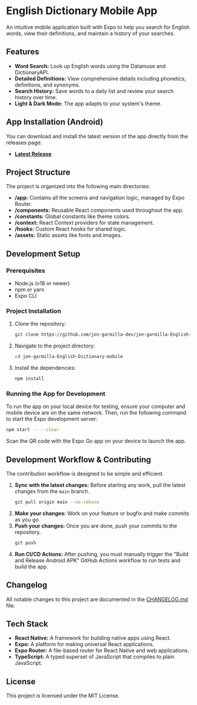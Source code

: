 # English Dictionary Mobile App

An intuitive mobile application built with Expo to help you search for English words, view their definitions, and maintain a history of your searches.

## Features

*   **Word Search:** Look up English words using the Datamuse and DictionaryAPI.
*   **Detailed Definitions:** View comprehensive details including phonetics, definitions, and synonyms.
*   **Search History:** Save words to a daily list and review your search history over time.
*   **Light & Dark Mode:** The app adapts to your system's theme.

## App Installation (Android)

You can download and install the latest version of the app directly from the releases page:

*   [**Latest Release**](https://github.com/jon-garmilla-dev/jon-garmilla-English-Dictionary-mobile/releases)

## Project Structure

The project is organized into the following main directories:

*   **/app:** Contains all the screens and navigation logic, managed by Expo Router.
*   **/components:** Reusable React components used throughout the app.
*   **/constants:** Global constants like theme colors.
*   **/context:** React Context providers for state management.
*   **/hooks:** Custom React hooks for shared logic.
*   **/assets:** Static assets like fonts and images.

## Development Setup

### Prerequisites

*   Node.js (v18 or newer)
*   npm or yarn
*   Expo CLI

### Project Installation

1.  Clone the repository:
    ```bash
    git clone https://github.com/jon-garmilla-dev/jon-garmilla-English-Dictionary-mobile.git
    ```
2.  Navigate to the project directory:
    ```bash
    cd jon-garmilla-English-Dictionary-mobile
    ```
3.  Install the dependencies:
    ```bash
    npm install
    ```

### Running the App for Development

To run the app on your local device for testing, ensure your computer and mobile device are on the same network. Then, run the following command to start the Expo development server:

```bash
npm start -- --clear
```

Scan the QR code with the Expo Go app on your device to launch the app.

## Development Workflow & Contributing

The contribution workflow is designed to be simple and efficient.

1.  **Sync with the latest changes:**
    Before starting any work, pull the latest changes from the `main` branch.
    ```bash
    git pull origin main --no-rebase
    ```
2.  **Make your changes:**
    Work on your feature or bugfix and make commits as you go.
3.  **Push your changes:**
    Once you are done, push your commits to the repository.
    ```bash
    git push
    ```
4.  **Run CI/CD Actions:**
    After pushing, you must manually trigger the "Build and Release Android APK" GitHub Actions workflow to run tests and build the app.

## Changelog

All notable changes to this project are documented in the [CHANGELOG.md](CHANGELOG.md) file.

## Tech Stack

*   **React Native:** A framework for building native apps using React.
*   **Expo:** A platform for making universal React applications.
*   **Expo Router:** A file-based router for React Native and web applications.
*   **TypeScript:** A typed superset of JavaScript that compiles to plain JavaScript.

## License

This project is licensed under the MIT License.
